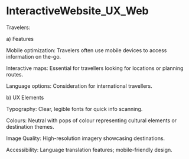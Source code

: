 # InteractiveWebsite_UX_Web

Travelers:

a) Features

Mobile optimization: Travelers often use mobile devices to access information on the-go.

Interactive maps: Essential for travellers looking for locations or planning routes.

Language options: Consideration for international travellers.

b) UX Elements

Typography: Clear, legible fonts for quick info scanning.

Colours: Neutral with pops of colour representing cultural elements or destination
themes.

Image Quality: High-resolution imagery showcasing destinations.

Accessibility: Language translation features; mobile-friendly design.

